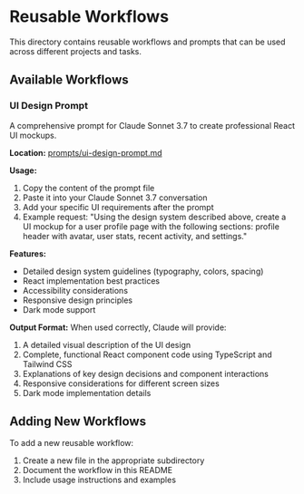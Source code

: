 # Reusable Workflows

This directory contains reusable workflows and prompts that can be used across different projects and tasks.

## Available Workflows

### UI Design Prompt

A comprehensive prompt for Claude Sonnet 3.7 to create professional React UI mockups.

**Location:** [prompts/ui-design-prompt.md](./prompts/ui-design-prompt.md)

**Usage:**
1. Copy the content of the prompt file
2. Paste it into your Claude Sonnet 3.7 conversation
3. Add your specific UI requirements after the prompt
4. Example request: "Using the design system described above, create a UI mockup for a user profile page with the following sections: profile header with avatar, user stats, recent activity, and settings."

**Features:**
- Detailed design system guidelines (typography, colors, spacing)
- React implementation best practices
- Accessibility considerations
- Responsive design principles
- Dark mode support

**Output Format:**
When used correctly, Claude will provide:
1. A detailed visual description of the UI design
2. Complete, functional React component code using TypeScript and Tailwind CSS
3. Explanations of key design decisions and component interactions
4. Responsive considerations for different screen sizes
5. Dark mode implementation details

## Adding New Workflows

To add a new reusable workflow:
1. Create a new file in the appropriate subdirectory
2. Document the workflow in this README
3. Include usage instructions and examples

